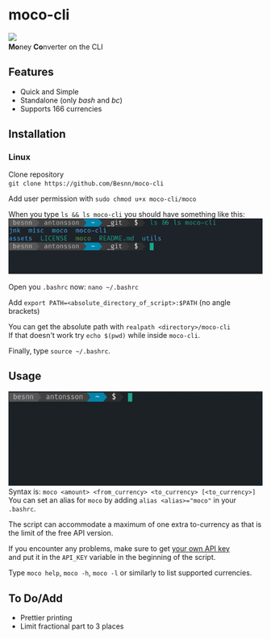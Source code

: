 # moco-cli
<img src='https://img.shields.io/github/languages/code-size/Besnn/moco-cli?style=plastic'></img>  
**Mo**ney **Co**nverter on the CLI

## Features
<ul>
    <li>Quick and Simple</li>  
    <li>Standalone (only <em>bash</em> and <em>bc</em>)</li>  
    <li>Supports 166 currencies</li>  
</ul>

## Installation
### Linux
Clone repository  
    ```
    git clone https://github.com/Besnn/moco-cli
    ```  

Add user permission with `sudo chmod u+x moco-cli/moco`  


When you type `ls && ls moco-cli` you should have something like this:  
![ls && ls moco-cli](/assets/ls.png)


Open you `.bashrc` now: `nano ~/.bashrc`  


Add `export PATH=<absolute_directory_of_script>:$PATH` (no angle brackets)

You can get the absolute path with `realpath <directory>/moco-cli`  
If that doesn't work try `echo $(pwd)` while inside `moco-cli`.

Finally, type `source ~/.bashrc`.  


## Usage
![usage0](/assets/usage0.gif)  
Syntax is: `moco <amount> <from_currency> <to_currency> [<to_currency>]`  
You can set an alias for `moco` by adding `alias <alias>="moco"` in your `.bashrc`.

The script can accommodate a maximum of one extra to-currency as that is the limit of the free API version.  

If you encounter any problems, make sure to get [your own API key](https://free.currencyconverterapi.com/)   
and put it in the `API_KEY` variable in the beginning of the script.  

Type `moco help`, `moco -h`, `moco -l` or similarly to list supported currencies.

## To Do/Add
<ul>
    <li>Prettier printing</li>
    <li>Limit fractional part to 3 places</li>
</ul>
